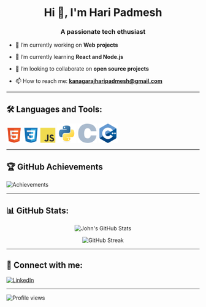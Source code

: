 <h1 align="center">Hi 👋, I'm Hari Padmesh</h1>
<h3 align="center">A passionate tech ethusiast</h3>

- 🔭 I’m currently working on **Web projects**

- 🌱 I’m currently learning **React and Node.js**

- 👯 I’m looking to collaborate on **open source projects**

- 📫 How to reach me: **kanagarajharipadmesh@gmail.com**

---

## 🛠️ Languages and Tools:

<p align="left">
  <img src="https://raw.githubusercontent.com/devicons/devicon/master/icons/html5/html5-original.svg" alt="HTML5" width="40" height="40"/> 
  <img src="https://raw.githubusercontent.com/devicons/devicon/master/icons/css3/css3-original.svg" alt="CSS3" width="40" height="40"/>
  <img src="https://raw.githubusercontent.com/devicons/devicon/master/icons/javascript/javascript-original.svg" alt="JavaScript" width="40" height="40"/>
  <img src="https://raw.githubusercontent.com/devicons/devicon/master/icons/python/python-original.svg" alt="Python" width="50" height="50"/>
  <img src="https://raw.githubusercontent.com/devicons/devicon/master/icons/c/c-original.svg" alt="C" width="50" height="50"/>
  <img src="https://raw.githubusercontent.com/devicons/devicon/master/icons/cplusplus/cplusplus-original.svg" alt="C++" width="50" height="50"/>
</p>

---

## 🏆 GitHub Achievements

<img src="https://github-profile-trophy.vercel.app/?username=Hari-Padmesh&theme=darkhub&no-bg=true&no-frame=true&title=MultiLanguage,Commits,Repositories,Followers" alt="Achievements" />

---

## 📊 GitHub Stats:

<p align="center">
  <img src="https://github-readme-stats.vercel.app/api?username=Hari-Padmesh&show_icons=true&theme=radical" alt="John's GitHub Stats"/>
</p>

<p align="center">
  <img src="https://github-readme-streak-stats.herokuapp.com/?user=Hari-Padmesh&theme=radical" alt="GitHub Streak"/>
</p>

---

## 🔗 Connect with me:

[![LinkedIn](https://img.shields.io/badge/LinkedIn-Connect-blue?logo=linkedin)](https://www.linkedin.com/in/hari-padmesh/)

---
![Profile views](https://komarev.com/ghpvc/?username=Hari-Padmesh&color=blue)


<!---
Hari-Padmesh/Hari-Padmesh is a ✨ special ✨ repository because its `README.md` (this file) appears on your GitHub profile.
You can click the Preview link to take a look at your changes.
--->
